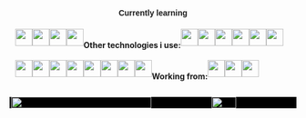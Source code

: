 <head>  
    <link  
      href="https://fonts.googleapis.com/css?family=DM Sans" rel="stylesheet"/>  
  </head>  
  <body>  
    <h4  
    align="center"
      style="  
        font-family: 'DM Sans', sans-serif;  
        margin: 40px auto 10px auto;  
        width: fit-content;
      "  
    >  
      Currently learning
    </h4>  
    <div id="grey-line"></div>  
    <div  
      id="badges"
      align="center" 
      style="  
        padding: 10px;  
        display: flex;  
        flex-wrap: wrap;
      "  
    >
                 <img  
        style="height: 30px"  
        src="https://img.shields.io/badge/C-00599C?style=for-the-badge&logo=c&logoColor=white"/> 
                 <img  
        style="height: 30px"  
        src="https://img.shields.io/badge/Amazon_AWS-232F3E?style=for-the-badge&logo=amazon-aws&logoColor=white"/> 
                 <img  
        style="height: 30px"  
        src="https://img.shields.io/badge/Spring-6DB33F?style=for-the-badge&logo=spring&logoColor=white"/>
                 <img  
        style="height: 30px"  
        src="https://img.shields.io/badge/Kotlin-0095D5?&style=for-the-badge&logo=kotlin&logoColor=white"/> 
    <h4>Other technologies i use:</h4>
          <img  
        style="height: 30px"  
        src="https://img.shields.io/badge/Java-ED8B00?style=for-the-badge&logo=java&logoColor=white"/>  
      <img  
        style="height: 30px"  
        src="https://img.shields.io/badge/C%23-239120?style=for-the-badge&logo=c-sharp&logoColor=white"/>  
      <img  
        style="height: 30px"  
        src="https://img.shields.io/badge/Python-3776AB?style=for-the-badge&logo=python&logoColor=white"/>   
      <img  
        style="height: 30px"  
        src="https://img.shields.io/badge/JavaScript-F7DF1E?style=for-the-badge&logo=javascript&logoColor=black"/>  
      <img  
        style="height: 30px"  
        src="https://img.shields.io/badge/Node.js-43853D?style=for-the-badge&logo=node.js&logoColor=white"/>  
         <img  
        style="height: 30px"  
        src="https://img.shields.io/badge/Express.js-404D59?style=for-the-badge"/>  
         <img  
        style="height: 30px"  
        src="https://img.shields.io/badge/React-20232A?style=for-the-badge&logo=react&logoColor=61DAFB"/> 
         <img  
        style="height: 30px"  
        src="https://img.shields.io/badge/MySQL-00000F?style=for-the-badge&logo=mysql&logoColor=white"/>  
         <img  
        style="height: 30px"  
        src="https://img.shields.io/badge/PostgreSQL-316192?style=for-the-badge&logo=postgresql&logoColor=white"/>  
         <img  
        style="height: 30px"  
        src="https://img.shields.io/badge/MongoDB-4EA94B?style=for-the-badge&logo=mongodb&logoColor=white"/>  
         <img  
        style="height: 30px"  
        src="https://img.shields.io/badge/SQLite-07405E?style=for-the-badge&logo=sqlite&logoColor=white"/>  
       <img  
        style="height: 30px"  
        src="https://img.shields.io/badge/Heroku-430098?style=for-the-badge&logo=heroku&logoColor=white"/>  
      <img  
        style="height: 30px"  
        src="https://img.shields.io/badge/-Docker-black?style=for-the-badge&amp;logo=docker"  
      />  
      <img  
        style="height: 30px"  
        src="https://img.shields.io/badge/-Git-black?style=for-the-badge&amp;logo=git"  
      />
      <h4>Working from:</h4>
      	      <img 
      style="height: 30px"
      src="https://img.shields.io/badge/mac%20os-000000?style=for-the-badge&logo=apple&logoColor=white"/>
      <img 
      style="height: 30px"
      src="https://img.shields.io/badge/Windows-0078D6?style=for-the-badge&logo=windows&logoColor=white"/>
             <img 
      style="height: 30px"
      src="https://img.shields.io/badge/Debian-A81D33?style=for-the-badge&logo=debian&logoColor=white"/>       
    </div>  
    <div  
      style="display: flex; flex-wrap: wrap; background: black; width: 100%; justify-content: center;"  
    >  
      <img  
        style="width: 70%"  
        src="https://github-readme-stats-one-gilt.vercel.app/api?username=andersholt"  
      />  
      <img  
        style="width:29%"  
        src="https://github-readme-stats-one-gilt.vercel.app/api/top-langs/?username=andersholt&hide=css"  
      />  
    </div>  
  </body>
